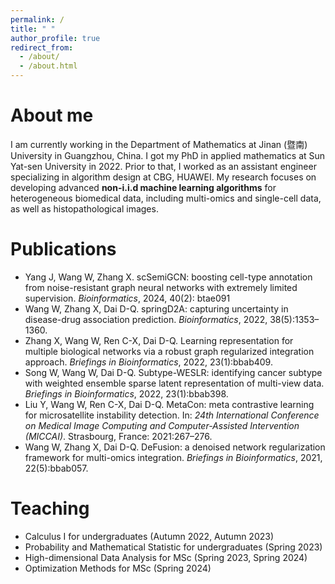 ```yaml
---
permalink: /
title: " "
author_profile: true
redirect_from: 
  - /about/
  - /about.html
---
```

About me
======
I am currently working in the Department of Mathematics at Jinan (暨南) University in Guangzhou, China. I got my PhD in applied mathematics at Sun Yat-sen University in 2022. Prior to that, I worked as an assistant engineer specializing in algorithm design at CBG, HUAWEI. My research focuses on developing advanced **non-i.i.d machine learning algorithms** for heterogeneous biomedical data, including multi-omics and single-cell data, as well as histopathological images.

Publications
======
* Yang J, Wang W, Zhang X. scSemiGCN: boosting cell-type annotation from noise-resistant graph neural networks with extremely limited supervision. *Bioinformatics*, 2024, 40(2): btae091
* Wang W, Zhang X, Dai D-Q. springD2A: capturing uncertainty in disease-drug association prediction. *Bioinformatics*, 2022, 38(5):1353–1360.
* Zhang X, Wang W, Ren C-X, Dai D-Q. Learning representation for multiple biological networks via a robust graph regularized integration approach. *Briefings in Bioinformatics*, 2022, 23(1):bbab409.
* Song W, Wang W, Dai D-Q. Subtype-WESLR: identifying cancer subtype with weighted ensemble sparse latent representation of multi-view data. *Briefings in Bioinformatics*, 2022, 23(1):bbab398.
*  Liu Y, Wang W, Ren C-X, Dai D-Q. MetaCon: meta contrastive learning for microsatellite instability detection. In: *24th International Conference on Medical Image Computing and Computer-Assisted Intervention (MICCAI)*. Strasbourg, France: 2021:267–276.
* Wang W, Zhang X, Dai D-Q. DeFusion: a denoised network regularization framework for multi-omics integration. *Briefings in Bioinformatics*, 2021, 22(5):bbab057.

Teaching
======
* Calculus I for undergraduates (Autumn 2022, Autumn 2023)
* Probability and Mathematical Statistic for undergraduates (Spring 2023)
* High-dimensional Data Analysis for MSc (Spring 2023, Spring 2024)
* Optimization Methods for MSc (Spring 2024)
